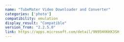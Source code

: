 ```yaml
---
name: "TubeMater Video Downloader and Converter"
categories: ['photo']
compatibility: emulation
display_result: "Compatible"
version_from: "2.2.5.0"
link: https://apps.microsoft.com/detail/9N95HXKKK3SH
---
```

